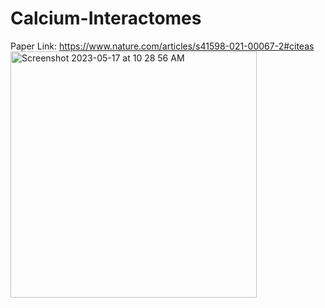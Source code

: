 # Calcium-Interactomes

Paper Link: https://www.nature.com/articles/s41598-021-00067-2#citeas
<img width="394" alt="Screenshot 2023-05-17 at 10 28 56 AM" src="https://github.com/spawar2/Calcium-Interactomes/assets/25118302/88b2eb27-9afb-428c-8160-61abba774be5">
